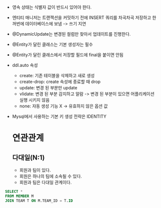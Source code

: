 - 영속 상태는 식별자 값이 반드시 있어야 한다.
- 엔티티 매니저는 트랜잭션을 커밋하기 전에 INSERT 쿼리를 차곡차곡 저장하고 한꺼번에 데이터베이스에 보냄 -> 쓰기 지연
- @DynamicUpdate는 변경된 컬럼만 찾아서 업데이트를 진행한다.
- @Entity가 달린 클래스는 기본 생성자는 필수
- @Entity가 달린 클래스에서 저장할 필드에 final을 붙이면 안됨
- ddl.auto 속성
  - create: 기존 테이블을 삭제하고 새로 생성
  - create-drop: create 속성에 종료할 때 drop
  - update: 변경 된 부분만 update
  - vlidate: 변경 된 부분 감지하고 알람 -> 변경 된 부분이 있으면 어플리케이션 실행 시키지 않음
  - none: 자동 생성 기능 X -> 유효하지 않은 옵션 값
- Mysql에서 사용하는 기본 키 생성 전략은 IDENTITY

  # 연관관계

  ## 다대일(N:1)
  - 회원과 팀이 있다.
  - 회원은 하나의 팀에 소속될 수 있다.
  - 회원과 팀은 다대일 관계이다.

```SQL
SELECT *
FROM MEMBER M
JOIN TEAM T ON M.TEAM_ID = T.ID
```   
